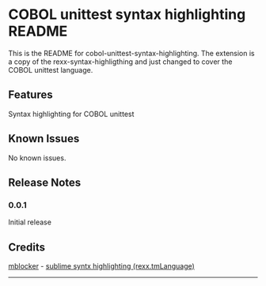 # COBOL unittest syntax highlighting README

This is the README for cobol-unittest-syntax-highlighting.
The extension is a copy of the rexx-syntax-highligthing and just changed to cover the COBOL unittest language.

## Features

Syntax highlighting for COBOL unittest

## Known Issues

No known issues.

## Release Notes

### 0.0.1

Initial release

## Credits

[mblocker](https://github.com/mblocker) - [sublime syntx highlighting (rexx.tmLanguage)](https://github.com/mblocker/rexx-sublime) 


-----------------------------------------------------------------------------------------------------------

